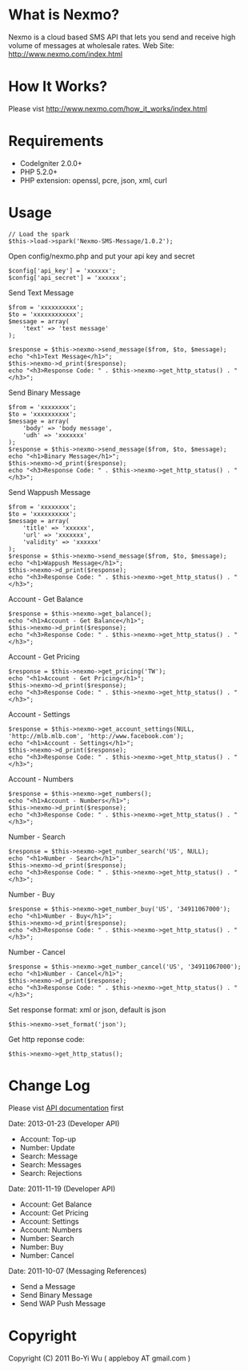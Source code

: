 What is Nexmo?
=======================

Nexmo is a cloud based SMS API that lets you send
and receive high volume of messages at wholesale rates.
Web Site: http://www.nexmo.com/index.html

How It Works?
=======================

Please vist http://www.nexmo.com/how_it_works/index.html

Requirements
=======================

* CodeIgniter 2.0.0+
* PHP 5.2.0+
* PHP extension: openssl, pcre, json, xml, curl

Usage
=======================

    // Load the spark
    $this->load->spark('Nexmo-SMS-Message/1.0.2');

Open config/nexmo.php and put your api key and secret

    $config['api_key'] = 'xxxxxx';
    $config['api_secret'] = 'xxxxxx';

Send Text Message

    $from = 'xxxxxxxxxx';
    $to = 'xxxxxxxxxxxx';
    $message = array(
        'text' => 'test message'
    );

    $response = $this->nexmo->send_message($from, $to, $message);
    echo "<h1>Text Message</h1>";
    $this->nexmo->d_print($response);
    echo "<h3>Response Code: " . $this->nexmo->get_http_status() . "</h3>";

Send Binary Message

    $from = 'xxxxxxxx';
    $to = 'xxxxxxxxxx';
    $message = array(
        'body' => 'body message',
        'udh' => 'xxxxxxx'
    );
    $response = $this->nexmo->send_message($from, $to, $message);
    echo "<h1>Binary Message</h1>";
    $this->nexmo->d_print($response);
    echo "<h3>Response Code: " . $this->nexmo->get_http_status() . "</h3>";

Send Wappush Message

    $from = 'xxxxxxxx';
    $to = 'xxxxxxxxxx';
    $message = array(
        'title' => 'xxxxxx',
        'url' => 'xxxxxxx',
        'validity' => 'xxxxxx'
    );
    $response = $this->nexmo->send_message($from, $to, $message);
    echo "<h1>Wappush Message</h1>";
    $this->nexmo->d_print($response);
    echo "<h3>Response Code: " . $this->nexmo->get_http_status() . "</h3>";

Account - Get Balance

    $response = $this->nexmo->get_balance();
    echo "<h1>Account - Get Balance</h1>";
    $this->nexmo->d_print($response);
    echo "<h3>Response Code: " . $this->nexmo->get_http_status() . "</h3>";

Account - Get Pricing

    $response = $this->nexmo->get_pricing('TW');
    echo "<h1>Account - Get Pricing</h1>";
    $this->nexmo->d_print($response);
    echo "<h3>Response Code: " . $this->nexmo->get_http_status() . "</h3>";

Account - Settings

    $response = $this->nexmo->get_account_settings(NULL, 'http://mlb.mlb.com', 'http://www.facebook.com');
    echo "<h1>Account - Settings</h1>";
    $this->nexmo->d_print($response);
    echo "<h3>Response Code: " . $this->nexmo->get_http_status() . "</h3>";

Account - Numbers

    $response = $this->nexmo->get_numbers();
    echo "<h1>Account - Numbers</h1>";
    $this->nexmo->d_print($response);
    echo "<h3>Response Code: " . $this->nexmo->get_http_status() . "</h3>";

Number - Search

    $response = $this->nexmo->get_number_search('US', NULL);
    echo "<h1>Number - Search</h1>";
    $this->nexmo->d_print($response);
    echo "<h3>Response Code: " . $this->nexmo->get_http_status() . "</h3>";

Number - Buy

    $response = $this->nexmo->get_number_buy('US', '34911067000');
    echo "<h1>Number - Buy</h1>";
    $this->nexmo->d_print($response);
    echo "<h3>Response Code: " . $this->nexmo->get_http_status() . "</h3>";

Number - Cancel

    $response = $this->nexmo->get_number_cancel('US', '34911067000');
    echo "<h1>Number - Cancel</h1>";
    $this->nexmo->d_print($response);
    echo "<h3>Response Code: " . $this->nexmo->get_http_status() . "</h3>";

Set response format: xml or json, default is json

    $this->nexmo->set_format('json');

Get http reponse code:

    $this->nexmo->get_http_status();

Change Log
=======================
Please vist [API documentation](http://nexmo.com/documentation/index.html) first

Date: 2013-01-23 (Developer API)

* Account: Top-up
* Number: Update
* Search: Message
* Search: Messages
* Search: Rejections

Date: 2011-11-19 (Developer API)

* Account: Get Balance
* Account: Get Pricing
* Account: Settings
* Account: Numbers
* Number: Search
* Number: Buy
* Number: Cancel

Date: 2011-10-07 (Messaging References)

* Send a Message
* Send Binary Message
* Send WAP Push Message

Copyright
=======================

Copyright (C) 2011 Bo-Yi Wu ( appleboy AT gmail.com )

